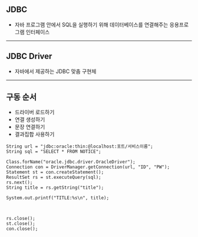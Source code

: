 ## JDBC
* 자바 프로그램 안에서 SQL을 실행하기 위해 데이터베이스를 연결해주는 응용프로그램 인터페이스
***
## JDBC Driver
* 자바에서 제공하는 JDBC 맞춤 구현체
***
## 구동 순서 
* 드라이버 로드하기
* 연결 생성하기
* 문장 연결하기
* 결과집합 사용하기
~~~
String url = "jdbc:oracle:thin:@localhost:포트/서비스이름";
String sql = "SELECT * FROM NOTICE";

Class.forName("oracle.jdbc.driver.OracleDriver");
Connection con = DriverManager.getConnection(url, "ID", "PW");
Statement st = con.createStatement();
ResultSet rs = st.executeQuery(sql);
rs.next();
String title = rs.getString("title");

System.out.printf("TITLE:%s\n", title);



rs.close();
st.close();
con.close();
~~~
